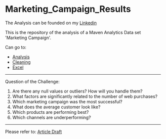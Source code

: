 # Marketing_Campaign_Results



The Analysis can be founded on my [Linkedin](https://www.linkedin.com/feed/update/urn:li:activity:7099461948022362112/)

This is the repository of the analysis of a Maven Analytics Data set 'Marketing Campaign'.

Can go to:

 - [Analysis](https://github.com/mfernandezcean/Marketing_Campaign_Results/tree/main/Analysis)
 - [Cleaning](https://github.com/mfernandezcean/Marketing_Campaign_Results/tree/main/Cleaning)
  - [Excel](https://github.com/mfernandezcean/Marketing_Campaign_Results/blob/main/Raw_files/Workbook_Marketing_Campaign.xlsx)

---

Question of the Challenge:

 1.  Are there any null values or outliers? How will you handle them?
 2.  What factors are significantly related to the number of web purchases?
 3.  Which marketing campaign was the most successful?
 4.  What does the average customer look like?
 5.  Which products are performing best?
 6.  Which channels are underperforming?

---
Please refer to: [Article Draft](https://www.linkedin.com/post/edit/7097677125255610368/)

